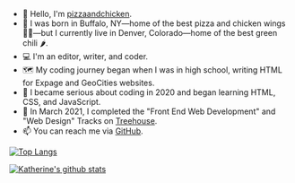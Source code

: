 - 👋 Hello, I'm [pizzaandchicken](https://github.com/pizzaandchicken).
- 👶 I was born in Buffalo, NY—home of the best pizza and chicken wings 🍕🍗—but I currently live in Denver, Colorado—home of the best green chili 🌶️.
- 💻 I'm an editor, writer, and coder.
- 🗺️ My coding journey began when I was in high school, writing HTML for Expage and GeoCities websites.
- 🧐 I became serious about coding in 2020 and began learning HTML, CSS, and JavaScript.
- 🌳 In March 2021, I completed the "Front End Web Development" and "Web Design" Tracks on [Treehouse](https://teamtreehouse.com/).
- 📫 You can reach me via [GitHub](https://github.com/pizzaandchicken).

[![Top Langs](https://github-readme-stats.vercel.app/api/top-langs/?username=pizzaandchicken)](https://github.com/pizzaandchicken/github-readme-stats)

[![Katherine's github stats](https://github-readme-stats.vercel.app/api?username=pizzaandchicken&count_private=true&show_icons=true&theme=radical&hide_rank=false)](https://github.com/anuraghazra/github-readme-stats)

<!---
pizzaandchicken/pizzaandchicken is a ✨ special ✨ repository because its `README.md` (this file) appears on your GitHub profile.
You can click the Preview link to take a look at your changes.
--->
